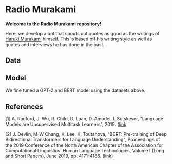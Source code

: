 # Radio Murakami

**Welcome to the Radio Murakami repository!**

Here, we develop a bot that spouts out quotes as good as the writings of [Haruki Murakami](https://en.wikipedia.org/wiki/Haruki_Murakami) himself. This is based off his writing style as well as quotes and interviews he has done in the past.

## Data


## Model

We fine tuned a GPT-2 and BERT model using the datasets above.

## References

[1] A. Radford, J. Wu, R. Child, D. Luan, D. Amodei, I. Sutskever, "Language Models are Unsupervised Multitask Learners", 2019. ([link](https://d4mucfpksywv.cloudfront.net/better-language-models/language_models_are_unsupervised_multitask_learners.pdf)

[2] J. Devlin, M-W Chang, K. Lee, K. Toutanova, "BERT: Pre-training of Deep Bidirectional Transformers for Language Understanding", Proceedings of the 2019 Conference of the North American Chapter of the Association for Computational Linguistics: Human Language Technologies, Volume I (Long and Short Papers), June 2019, pp. 4171-4186. ([link](https://www.aclweb.org/anthology/N19-1423/))
